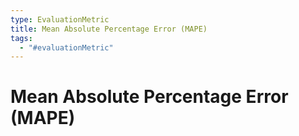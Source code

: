 ```yaml
---
type: EvaluationMetric
title: Mean Absolute Percentage Error (MAPE)
tags:
  - "#evaluationMetric"
---
```


# Mean Absolute Percentage Error (MAPE)


